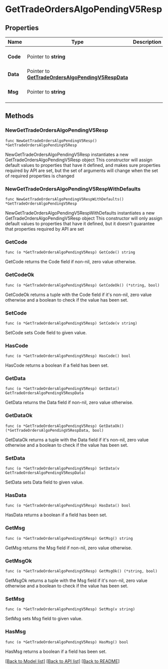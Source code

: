 # GetTradeOrdersAlgoPendingV5Resp

## Properties

Name | Type | Description | Notes
------------ | ------------- | ------------- | -------------
**Code** | Pointer to **string** |  | [optional] [default to ""]
**Data** | Pointer to [**GetTradeOrdersAlgoPendingV5RespData**](GetTradeOrdersAlgoPendingV5RespData.md) |  | [optional] 
**Msg** | Pointer to **string** |  | [optional] [default to ""]

## Methods

### NewGetTradeOrdersAlgoPendingV5Resp

`func NewGetTradeOrdersAlgoPendingV5Resp() *GetTradeOrdersAlgoPendingV5Resp`

NewGetTradeOrdersAlgoPendingV5Resp instantiates a new GetTradeOrdersAlgoPendingV5Resp object
This constructor will assign default values to properties that have it defined,
and makes sure properties required by API are set, but the set of arguments
will change when the set of required properties is changed

### NewGetTradeOrdersAlgoPendingV5RespWithDefaults

`func NewGetTradeOrdersAlgoPendingV5RespWithDefaults() *GetTradeOrdersAlgoPendingV5Resp`

NewGetTradeOrdersAlgoPendingV5RespWithDefaults instantiates a new GetTradeOrdersAlgoPendingV5Resp object
This constructor will only assign default values to properties that have it defined,
but it doesn't guarantee that properties required by API are set

### GetCode

`func (o *GetTradeOrdersAlgoPendingV5Resp) GetCode() string`

GetCode returns the Code field if non-nil, zero value otherwise.

### GetCodeOk

`func (o *GetTradeOrdersAlgoPendingV5Resp) GetCodeOk() (*string, bool)`

GetCodeOk returns a tuple with the Code field if it's non-nil, zero value otherwise
and a boolean to check if the value has been set.

### SetCode

`func (o *GetTradeOrdersAlgoPendingV5Resp) SetCode(v string)`

SetCode sets Code field to given value.

### HasCode

`func (o *GetTradeOrdersAlgoPendingV5Resp) HasCode() bool`

HasCode returns a boolean if a field has been set.

### GetData

`func (o *GetTradeOrdersAlgoPendingV5Resp) GetData() GetTradeOrdersAlgoPendingV5RespData`

GetData returns the Data field if non-nil, zero value otherwise.

### GetDataOk

`func (o *GetTradeOrdersAlgoPendingV5Resp) GetDataOk() (*GetTradeOrdersAlgoPendingV5RespData, bool)`

GetDataOk returns a tuple with the Data field if it's non-nil, zero value otherwise
and a boolean to check if the value has been set.

### SetData

`func (o *GetTradeOrdersAlgoPendingV5Resp) SetData(v GetTradeOrdersAlgoPendingV5RespData)`

SetData sets Data field to given value.

### HasData

`func (o *GetTradeOrdersAlgoPendingV5Resp) HasData() bool`

HasData returns a boolean if a field has been set.

### GetMsg

`func (o *GetTradeOrdersAlgoPendingV5Resp) GetMsg() string`

GetMsg returns the Msg field if non-nil, zero value otherwise.

### GetMsgOk

`func (o *GetTradeOrdersAlgoPendingV5Resp) GetMsgOk() (*string, bool)`

GetMsgOk returns a tuple with the Msg field if it's non-nil, zero value otherwise
and a boolean to check if the value has been set.

### SetMsg

`func (o *GetTradeOrdersAlgoPendingV5Resp) SetMsg(v string)`

SetMsg sets Msg field to given value.

### HasMsg

`func (o *GetTradeOrdersAlgoPendingV5Resp) HasMsg() bool`

HasMsg returns a boolean if a field has been set.


[[Back to Model list]](../README.md#documentation-for-models) [[Back to API list]](../README.md#documentation-for-api-endpoints) [[Back to README]](../README.md)


